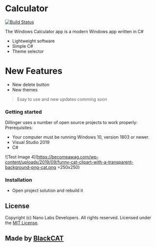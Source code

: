 # Calculator

[![Build Status](https://travis-ci.org/joemccann/dillinger.svg?branch=master)](https://travis-ci.org/joemccann/dillinger)

The Windows Calculator app is a modern Windows app written in C#

  - Lightweight software
  - Simple C#
  - Theme selector

# New Features
  - New delete button
  - New themes

> Esay to use and new updates comming soon

### Getting started

Dillinger uses a number of open source projects to work properly:
Prerequisites:
* Your computer must be running Windows 10, version 1803 or newer.
* Visual Studio 2019
* C#

![Test Image 4](https://becomeawag.com/wp-content/uploads/2019/09/funny-cat-clipart-with-a-transparent-background-png-cat.png =250x250)

### Installation

* Open project solution and rebuild it

License
----
Copyright (c) Nano Labs Developers. All rights reserved.
Licensed under the [MIT License](https://github.com/Nano-Labs-Developers/Calculator/blob/master/LICENSE).

## Made by [BlackCAT]()
